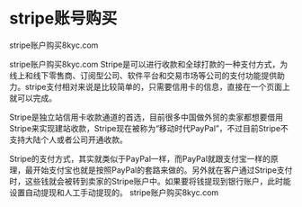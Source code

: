 # stripe账号购买
stripe账户购买8kyc.com

stripe账户购买8kyc.com
Stripe是可以进行收款和全球打款的一种支付方式，为线上和线下零售商、订阅型公司、软件平台和交易市场等公司的支付功能提供助力。stripe支付相对来说是比较简单的，只需要信用卡的信息，直接在一个页面上就可以完成。

Stripe是独立站信用卡收款通道的首选，目前很多中国做外贸的卖家都想要借用Stripe来实现建站收款，Stripe现在被称为“移动时代PayPal”，不过目前Stripe不支持大陆个人或者公司开通收款。

Stripe的支付方式，其实就类似于PayPal一样，而PayPal就跟支付宝一样的原理，最开始支付宝也就是按照PayPal的套路来做的。另外就在客户通过Stripe支付时，这些钱就会被转到卖家的Stripe账户中。如果要将钱提现到银行账户，此时能设置自动提现和人工手动提现的。
stripe账户购买8kyc.com
